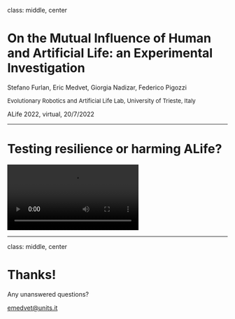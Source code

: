 class: middle, center

# On the Mutual Influence of Human and Artificial Life: an Experimental Investigation

Stefano Furlan, Eric Medvet, Giorgia Nadizar, Federico Pigozzi

<font size="2">Evolutionary Robotics and Artificial Life Lab, University of Trieste, Italy
</font>

ALife 2022, virtual, 20/7/2022

---

# Testing resilience or harming ALife?

<video controls>
  <source src="videos/robot.mp4" type="video/mp4">
Your browser does not support the video tag.
</video>

---
class: middle, center

# Thanks!

Any unanswered questions?

<i class="fa fa-envelope" aria-hidden="true"></i> [emedvet@units.it](mailto:emedvet@units.it)
